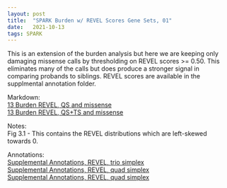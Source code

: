 ```yaml
---
layout: post
title:  "SPARK Burden w/ REVEL Scores Gene Sets, 01"
date:   2021-10-13
tags: SPARK
---
```


This is an extension of the burden analysis but here we are keeping only damaging missense calls by thresholding on REVEL scores >= 0.50. This eliminates many of the calls but does produce a stronger signal in comparing probands to siblings. REVEL scores are available in the supplmental annotation folder.

Markdown:
<br>[13 Burden REVEL, QS and missense](https://www.dropbox.com/s/zhe5e5k7lnb59ad/13_burden_revel_qs_missense.html?dl=0)
<br>[13 Burden REVEL, QS+TS and missense](https://www.dropbox.com/s/xylsswtnf652p86/13_burden_revel_qsts_missense.html?dl=0)

Notes:
<br>Fig 3.1 - This contains the REVEL distributions which are left-skewed towards 0.

Annotations:
<br>[Supplemental Annotations, REVEL, trio simplex](https://www.dropbox.com/s/4aaak22tpx5r1kl/revel.triosimplex.txt?dl=0)
<br>[Supplemental Annotations, REVEL, quad simplex](https://www.dropbox.com/s/svr5kdpds11chqq/revel.quadsimplex.txt?dl=0)
<br>[Supplemental Annotations, REVEL, quad simplex](https://www.dropbox.com/s/n5ahznpustist5b/revel.quadmultiplex.txt?dl=0)